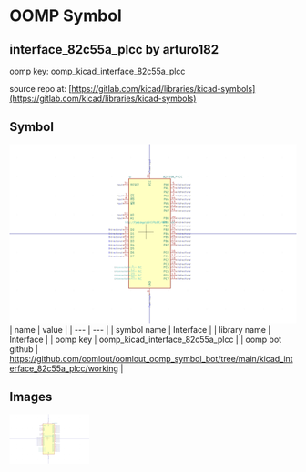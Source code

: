 # OOMP Symbol  
## interface_82c55a_plcc  by arturo182  
  
oomp key: oomp_kicad_interface_82c55a_plcc  
  
source repo at: [https://gitlab.com/kicad/libraries/kicad-symbols](https://gitlab.com/kicad/libraries/kicad-symbols)  
## Symbol  
  
[![working.png](working_600.png)](working.png)  
| name | value | 
| --- | --- | 
| symbol name | Interface | 
| library name | Interface | 
| oomp key | oomp_kicad_interface_82c55a_plcc | 
| oomp bot github | https://github.com/oomlout/oomlout_oomp_symbol_bot/tree/main/kicad_interface_82c55a_plcc/working | 
## Images  
  
[![working.png](working_140.png)](working.png)  
